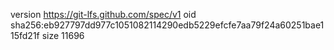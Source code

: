version https://git-lfs.github.com/spec/v1
oid sha256:eb927797dd977c1051082114290edb5229efcfe7aa79f24a60251bae115fd21f
size 11696
